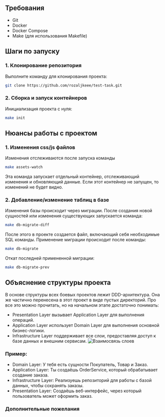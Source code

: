 ## Требования

- Git
- Docker
- Docker Compose
- Make (для использования Makefile)

## Шаги по запуску

### 1. Клонирование репозитория

Выполните команду для клонирования проекта:
   ```sh
   git clone https://github.com/rozaljkeee/test-task.git
   ```

### 2. Сборка и запуск контейнеров

Инициализация проекта с нуля:
  ```sh
  make init
  ```

## Нюансы работы с проектом

### 1. Изменения css/js файлов

Изменения отслеживаются после запуска команды
  ```sh
  make assets-watch
  ```
Эта команда запускает отдельный контейнер, отслеживающий изменения и обновляющий данные. Если этот контейнер не запущен, то изменений не будет видно.

### 2. Добавление/изменение таблиц в базе

Изменения базы происходит через миграции.  После создания новой сущностей или изменения существующих запускается команда:
  ```sh
  make db-migrate-diff
  ```
  После этого в проекте создается файл, включающий себя необходимые SQL команды. Применение миграции происходит после команды:
  ```sh
  make db-migrate
  ```
Откат последней примененной миграции:
  ```sh
  make db-migrate-prev
  ```

## Объяснение структуры проекта

В основе структуры всех боевых проектов лежит DDD-архитектура.
Она же частично перенесена в этот проект в виде пустых директорий.
Про все это можно прочитать, но на начальном этапе достаточно понимать:
- Presentation Layer вызывает Application Layer для выполнения операций.
- Application Layer использует Domain Layer для выполнения основной бизнес-логики.
- Infrastructure Layer поддерживает все слои, предоставляя доступ к базе данных и внешним сервисам.
![Взаимосвязь слоев](https://github.com/rozaljkeee/test-task/raw/master/public/image/ddd.jpg)

### Пример:
- Domain Layer: У тебя есть сущности Покупатель, Товар и Заказ.
- Application Layer: Ты создаёшь OrderService, который обрабатывает создание заказа.
- Infrastructure Layer: Реализуешь репозиторий для работы с базой данных, чтобы сохранять заказы.
- Presentation Layer: Создаёшь веб-интерфейс, через который пользователь может оформить заказ.

### Дополнительные пожелания
